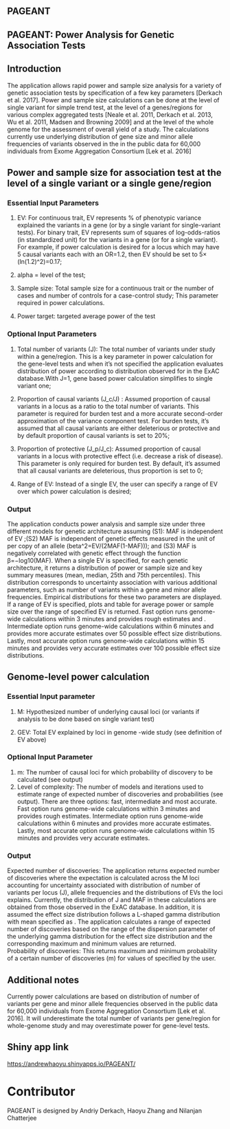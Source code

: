 ## PAGEANT

## PAGEANT: Power Analysis for Genetic Association Tests

## Introduction

The application allows rapid power and sample size analysis for a variety of genetic association tests by specification of a few key parameters [Derkach et al. 2017]. Power and sample size calculations can be done at the level of single variant for simple trend test, at the level of a genes/regions for various complex aggregated tests [Neale et al. 2011, Derkach et al. 2013, Wu et al. 2011, Madsen and Browning 2009] and at the level of the whole genome for the assessment of overall yield of a study. The calculations currently use underlying distribution of gene size and minor allele frequencies of variants observed in the in the public data for 60,000 individuals from Exome Aggregation Consortium [Lek et al. 2016]

## Power and sample size for association test at the level of a single variant or a single gene/region

### Essential Input Parameters


1)	EV: For continuous trait, EV represents % of phenotypic variance explained the variants in a gene (or by a single variant for single-variant tests). For binary trait, EV represents sum of squares of log-odds-ratios (in standardized unit) for the variants in a gene (or for a single variant). For example, if power calculation is desired for a locus which may have 5 causal variants each with an OR=1.2, then EV should be set to 5× (ln(1.2)^2)=0.17;

2) alpha = level of the test;

3) Sample size: Total sample size for a continuous trait or the number of cases and number of controls for a case-control study; This parameter required in power calculations.

4) Power target: targeted average power of the test


### Optional Input Parameters

1)	Total number of variants (J): The total number of variants under study within a gene/region. This is a key parameter in power calculation for the gene-level tests and when it’s not specified the application evaluates distribution of power according to distribution observed for in the ExAC database.With J=1, gene based power calculation simplifies to  single variant one;

2)	Proportion of causal variants (J_c/J) : Assumed proportion of causal variants in a locus as a ratio to the total number of variants. This parameter is required for burden test and a more accurate second-order approximation of the variance component test. For burden tests, it’s assumed that all causal variants are either deleterious or protective and by default proportion of causal variants is set to 20%;

3)	Proportion of protective (J_p/J_c): Assumed proportion of causal variants in a locus with protective effect (i.e. decrease a risk of disease). This parameter is only required for burden test. By default, it’s assumed that all causal variants are deleterious, thus proportion is set to 0;

4)	Range of EV: Instead of a single EV, the user can specify a range of EV over which power calculation is desired;

### Output

The application conducts power analysis and sample size under three different models for genetic architecture assuming (S1): MAF is independent of EV ;(S2) MAF is independent of genetic effects measured in the unit of per copy of an allele (beta^2=EV/(2MAF(1-MAF))); and (S3) MAF is negatively correlated with genetic effect through the function β=−log10(MAF). When a single EV is specified, for each genetic architecture, it returns a distribution of power or sample size and key summary measures (mean, median, 25th and 75th percentiles). This distribution corresponds to uncertainty association with various additional parameters, such as number of variants within a gene and minor allele frequencies. Empirical distributions for these two parameters are displayed. If a range of EV is specified, plots and table for average power or sample size over the range of specified EV is returned. Fast option runs genome-wide calculations within 3 minutes and provides rough estimates and . Intermediate option runs genome-wide calculations within 6 minutes and provides more accurate estimates over 50 possible effect size distributions. Lastly, most accurate option runs genome-wide calculations within 15 minutes and provides very accurate estimates over 100 possible effect size distributions.

## Genome-level power calculation

### Essential Input parameter

1) M: Hypothesized number of underlying causal loci (or variants if analysis to be done based on single variant test)

2) GEV: Total EV explained by  loci in genome -wide study (see definition of EV above)

### Optional Input Parameter

1) m: The number of causal loci for which probability of discovery to be calculated (see output)
2) Level of complexity: The number of models and iterations used to estimate range of expected number of discoveries and probabilities (see output). There are three options: fast, intermediate and most accurate. Fast option runs genome-wide calculations within 3 minutes and provides rough estimates. Intermediate option runs genome-wide calculations within 6 minutes and provides more accurate estimates. Lastly, most accurate option runs genome-wide calculations within 15 minutes and provides very accurate estimates.



### Output

Expected number of discoveries: The application returns expected number of discoveries where the expectation is calculated across the M loci accounting for uncertainty associated with distribution of number of variants per locus (J), allele frequencies and the distributions of EVs the loci explains. Currently, the distribution of J and MAF in these calculations are obtained from those observed in the ExAC database. In addition, it is assumed the effect size distribution follows a L-shaped gamma distribution with mean specified as .  The application calculates a range of expected number of discoveries based on the range of the dispersion parameter of the underlying gamma distribution for the effect size distribution and the corresponding maximum and minimum values are returned.  
Probability of discoveries: This returns maximum and minimum probability of a certain number of discoveries (m) for values of specified by the user. 
           
 ## Additional notes
 
 Currently power calculations are based on distribution of number of variants per gene and minor allele frequencies observed in the public data for 60,000 individuals from Exome Aggregation Consortium [Lek et al. 2016]. It will underestimate the total number of variants per gene/region for whole-genome study and may overestimate power for gene-level tests. 
 
## Shiny app link
 
https://andrewhaoyu.shinyapps.io/PAGEANT/

Contributor
===========
PAGEANT is designed by Andriy Derkach, Haoyu Zhang and Nilanjan Chatterjee


